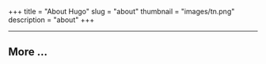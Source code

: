 +++
title = "About Hugo"
slug = "about"
thumbnail = "images/tn.png"
description = "about"
+++

---------------------------
More ...
---------------------------
